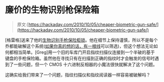 # 廉价的生物识别枪保险箱

> 原文:[https://hackaday.com/2010/10/05/cheaper-biometric-gun-safe/](https://hackaday.com/2010/10/05/cheaper-biometric-gun-safe/)

[格雷格]送来了他的[生物识别手枪保险柜锁](http://monsterminibow.com/gunsafe)。他在细节上保持谨慎，所以不是每个乔都能破解这个系统([如果你真的想的话，有一根线](http://forum.allaboutcircuits.com/showthread.php?t=38323)可以筛选)，但这个想法无论如何都相当简单。[Greg]用一个旧的车库门开启指纹扫描仪连接到一个半破的基于键盘的手枪保险箱。虽然他在寻找只有在扫描到正确的指纹时才会触发的信号时遇到了一些问题，但一个 CMOS 十六进制反相器的小魔法很快就解决了这个问题。

这确实给我们带来了一个问题，指纹扫描仪和指纹阅读器一样容易被破解吗？